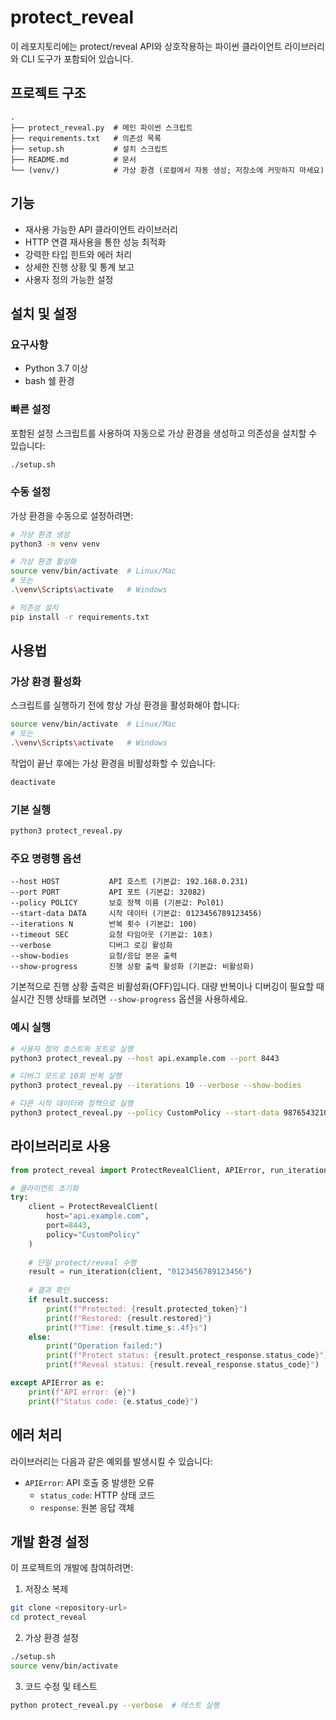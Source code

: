 # protect_reveal

이 레포지토리에는 protect/reveal API와 상호작용하는 파이썬 클라이언트 라이브러리와 CLI 도구가 포함되어 있습니다.

## 프로젝트 구조

```
.
├── protect_reveal.py  # 메인 파이썬 스크립트
├── requirements.txt   # 의존성 목록
├── setup.sh           # 설치 스크립트
├── README.md          # 문서
└── (venv/)            # 가상 환경 (로컬에서 자동 생성; 저장소에 커밋하지 마세요)
```

## 기능

- 재사용 가능한 API 클라이언트 라이브러리
- HTTP 연결 재사용을 통한 성능 최적화
- 강력한 타입 힌트와 에러 처리
- 상세한 진행 상황 및 통계 보고
- 사용자 정의 가능한 설정

## 설치 및 설정

### 요구사항

- Python 3.7 이상
- bash 쉘 환경

### 빠른 설정

포함된 설정 스크립트를 사용하여 자동으로 가상 환경을 생성하고 의존성을 설치할 수 있습니다:

```bash
./setup.sh
```

### 수동 설정

가상 환경을 수동으로 설정하려면:

```bash
# 가상 환경 생성
python3 -m venv venv

# 가상 환경 활성화
source venv/bin/activate  # Linux/Mac
# 또는
.\venv\Scripts\activate   # Windows

# 의존성 설치
pip install -r requirements.txt
```

## 사용법

### 가상 환경 활성화

스크립트를 실행하기 전에 항상 가상 환경을 활성화해야 합니다:

```bash
source venv/bin/activate  # Linux/Mac
# 또는
.\venv\Scripts\activate   # Windows
```

작업이 끝난 후에는 가상 환경을 비활성화할 수 있습니다:
```bash
deactivate
```

### 기본 실행

```bash
python3 protect_reveal.py
```

### 주요 명령행 옵션

```
--host HOST           API 호스트 (기본값: 192.168.0.231)
--port PORT           API 포트 (기본값: 32082)
--policy POLICY       보호 정책 이름 (기본값: Pol01)
--start-data DATA     시작 데이터 (기본값: 0123456789123456)
--iterations N        반복 횟수 (기본값: 100)
--timeout SEC         요청 타임아웃 (기본값: 10초)
--verbose             디버그 로깅 활성화
--show-bodies         요청/응답 본문 출력
--show-progress       진행 상황 출력 활성화 (기본값: 비활성화)
```

기본적으로 진행 상황 출력은 비활성화(OFF)입니다. 대량 반복이나 디버깅이 필요할 때 실시간 진행 상태를 보려면 `--show-progress` 옵션을 사용하세요.

### 예시 실행

```bash
# 사용자 정의 호스트와 포트로 실행
python3 protect_reveal.py --host api.example.com --port 8443

# 디버그 모드로 10회 반복 실행
python3 protect_reveal.py --iterations 10 --verbose --show-bodies

# 다른 시작 데이터와 정책으로 실행
python3 protect_reveal.py --policy CustomPolicy --start-data 9876543210
```

## 라이브러리로 사용

```python
from protect_reveal import ProtectRevealClient, APIError, run_iteration

# 클라이언트 초기화
try:
    client = ProtectRevealClient(
        host="api.example.com",
        port=8443,
        policy="CustomPolicy"
    )
    
    # 단일 protect/reveal 수행
    result = run_iteration(client, "0123456789123456")
    
    # 결과 확인
    if result.success:
        print(f"Protected: {result.protected_token}")
        print(f"Restored: {result.restored}")
        print(f"Time: {result.time_s:.4f}s")
    else:
        print("Operation failed:")
        print(f"Protect status: {result.protect_response.status_code}")
        print(f"Reveal status: {result.reveal_response.status_code}")

except APIError as e:
    print(f"API error: {e}")
    print(f"Status code: {e.status_code}")
```

## 에러 처리

라이브러리는 다음과 같은 예외를 발생시킬 수 있습니다:

- `APIError`: API 호출 중 발생한 오류
    - `status_code`: HTTP 상태 코드
    - `response`: 원본 응답 객체

## 개발 환경 설정

이 프로젝트의 개발에 참여하려면:

1. 저장소 복제
```bash
git clone <repository-url>
cd protect_reveal
```

2. 가상 환경 설정

```bash
./setup.sh
source venv/bin/activate
```

3. 코드 수정 및 테스트

```bash
python protect_reveal.py --verbose  # 테스트 실행
```
